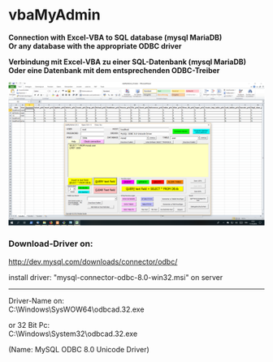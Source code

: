 # vbaMyAdmin

**Connection with Excel-VBA to SQL database (mysql MariaDB)**     
**Or any database with the appropriate ODBC driver**

**Verbindung mit Excel-VBA zu einer SQL-Datenbank (mysql MariaDB)**    
**Oder eine Datenbank mit dem entsprechenden ODBC-Treiber**

![Bild](https://github.com/sauternic/Gif_Bilder/blob/master/vbaMyAdmin1.png)

### Download-Driver on:
http://dev.mysql.com/downloads/connector/odbc/

install driver:
      "mysql-connector-odbc-8.0-win32.msi"
       on server

----

Driver-Name on:    
C:\Windows\SysWOW64\odbcad.32.exe
  
or 32 Bit Pc:   
C:\Windows\System32\odbcad.32.exe

(Name: MySQL ODBC 8.0 Unicode Driver)



